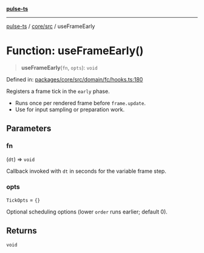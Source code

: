 [**pulse-ts**](../../../README.md)

***

[pulse-ts](../../../README.md) / [core/src](../README.md) / useFrameEarly

# Function: useFrameEarly()

> **useFrameEarly**(`fn`, `opts`): `void`

Defined in: [packages/core/src/domain/fc/hooks.ts:180](https://github.com/jlehett/pulse-ts/blob/a2a18767041a6b69ca4c5f6131d2de266097750e/packages/core/src/domain/fc/hooks.ts#L180)

Registers a frame tick in the `early` phase.

- Runs once per rendered frame before `frame.update`.
- Use for input sampling or preparation work.

## Parameters

### fn

(`dt`) => `void`

Callback invoked with `dt` in seconds for the variable frame step.

### opts

`TickOpts` = `{}`

Optional scheduling options (lower `order` runs earlier; default 0).

## Returns

`void`
